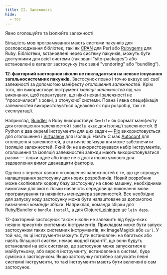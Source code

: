 ```yaml
---
title: II. Залежності
hide:
  - toc
---
```

Явно оголошуйте та ізолюйте залежності

Більшість мов програмування мають системи пакунків для розповсюдження бібліотек, такі як [CPAN](http://www.cpan.org/) для Perl або [Rubygems](http://rubygems.org/) для Ruby. Бібліотеки, встановлені через систему пакунків, можуть бути доступними для всієї системи (так звані "site-packages") або встановлені в каталог застосунку (так звані "vendoring" або "bundling").

**12-факторний застосунок ніколи не покладається на неявне існування загальносистемних пакунків.** Застосунок повно і точно вказує всі свої залежності за допомогою маніфесту *оголошення залежностей*. Крім того, він використовує інструмент *ізоляції залежностей* під час виконання, щоб гарантувати, що ніякі неявні залежності не "просочилися" з зовні, з оточуючої системи. Повна і явна специфікація залежностей використовується однаково як при розробці, так і в експлуатації.

Наприклад, [Bundler](https://bundler.io/) в Ruby використовує `Gemfile` як формат маніфесту для оголошення залежностей і `bundle exec` для ізоляції залежностей. В Python є два окремі інструменти для цих задач — [Pip](http://www.pip-installer.org/en/latest/) використовується для оголошення і [Virtualenv](http://www.virtualenv.org/en/latest/) для ізоляції. Навіть C має [Autoconf](http://www.gnu.org/s/autoconf/) для оголошення залежностей, а статичне звʼязування може забезпечити ізоляцію залежностей. Який би не використовувався набір інструментів, оголошення та ізоляція залежностей завжди мають використовуватися разом — тільки одне або інше не є достатньою умовою для задоволення вимог дванадцяти факторів.

Однією з переваг явного оголошення залежностей є те, що це спрощує налаштування застосунку для нових розробників. Новий розробник може скопіювати кодову базу застосунку на свою машину, необхідними вимогами для якої є тільки наявність середовища виконання мови програмування та наявність менеджера залежностей. Все необхідне для запуску коду застосунку може бути налаштоване за допомогою визначеної *команди збірки*. Наприклад, команда збірки для Ruby/Bundler є `bundle install`, а для Clojure/[Leiningen](https://github.com/technomancy/leiningen#readme) це `lein deps`.

12-факторний застосунок також ніколи не залежить від будь-яких неявно присутніх системних інструментів. Прикладом може бути запуск застосунком таких системних інструментів, як ImageMagick або `curl`. У той час, як ці інструменти можуть бути встановлені на багатьох або навіть більшості систем, немає жодної гарантії, що вони будуть встановлені на всіх системах, де застосунок може запускатися в майбутньому, або версія інструменту, встановлена в системі, буде сумісна з застосунком. Якщо застосунку потрібно запускати певні системні інструменти, то такі інструменти мають бути включені в сам застосунок.
